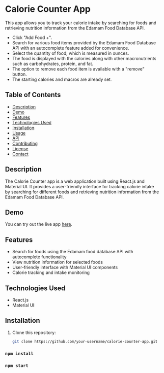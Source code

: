 # Calorie Counter App

This app allows you to track your calorie intake by searching for foods and retrieving nutrition information from the Edamam Food Database API.

- Click "Add Food +".
- Search for various food items provided by the Edamam Food Database API with an autocomplete feature added for convenience.
- Select the quantity of food, which is measured in ounces.
- The food is displayed with the calories along with other macronutrients such as carbohydrates, protein, and fat.
- The option to remove each food item is available with a "remove" button.
- The starting calories and macros are already set.

## Table of Contents

- [Description](#description)
- [Demo](#demo)
- [Features](#features)
- [Technologies Used](#technologies-used)
- [Installation](#installation)
- [Usage](#usage)
- [API](#api)
- [Contributing](#contributing)
- [License](#license)
- [Contact](#contact)

## Description

The Calorie Counter app is a web application built using React.js and Material UI. It provides a user-friendly interface for tracking calorie intake by searching for different foods and retrieving nutrition information from the Edamam Food Database API.

## Demo

You can try out the live app [here](https://your-calorie-counter-app-url.com).

## Features

- Search for foods using the Edamam food database API with autocomplete functionality
- View nutrition information for selected foods
- User-friendly interface with Material UI components
- Calorie tracking and intake monitoring

## Technologies Used

- React.js
- Material UI

## Installation

1. Clone this repository:

   ```bash
   git clone https://github.com/your-username/calorie-counter-app.git

### `npm install`

### `npm start`
